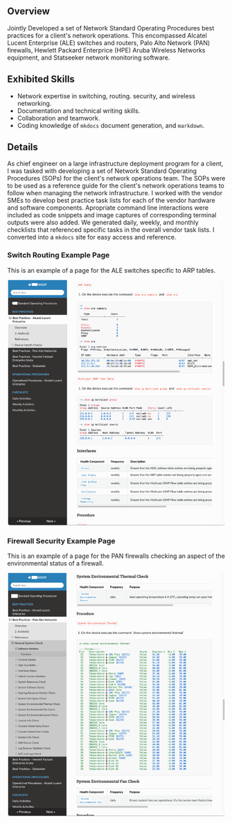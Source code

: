## Overview

Jointly Developed a set of Network Standard Operating Procedures best practices for a client's network operations. This encompassed Alcatel Lucent Enterprise (ALE) switches and routers, Palo Alto Network (PAN) firewalls, Hewlett Packard Enterprice (HPE) Aruba Wireless Networks equipment, and Statseeker network monitoring software.

## Exhibited Skills

- Network expertise in switching, routing. security, and wireless networking.
- Documentation and technical writing skills.
- Collaboration and teamwork.
- Coding knowledge of `mkdocs` document generation, and `markdown`.

## Details

As chief engineer on a large infrastructure deployment program for a client, I was tasked with developing a set of Network Standard Operating Procedures (SOPs) for the client's network operations team. The SOPs were to be used as a reference guide for the client's network operations teams to follow when managing the network infrastructure. I worked with the vendor SMEs to develop best practice task lists for each of the vendor hardware and software components. Apropriate command line interactions were included as code snippets and image captures of corresponding terminal outputs were also added. We generated daily, weekly, and monthly checklists that referenced specific tasks in the overall vendor task lists. I converted into a `mkdocs` site for easy access and reference.

### Switch Routing Example Page

This is an example of a page for the ALE switches specific to ARP tables.

<div style="text-align: center;">
    <img src="./images/alcatel-lucent.png" alt="Alcatel Lucent" width="500" onclick="openModal('./images/alcatel-lucent.png')" style="cursor: pointer;"/>
</div>

### Firewall Security Example Page

This is an example of a page for the PAN firewalls checking an aspect of the environmental status of a firewall.

<div style="text-align: center;">
    <img src="./images/palo-alto.png" alt="Palo Alto" width="500" onclick="openModal('./images/palo-alto.png')" style="cursor: pointer;"/>
</div>

<!-- Modal Structure -->
<div id="myModal" class="modal">
    <img class="modal-content" id="modalImage" onclick="closeModal()">
</div>

<style>
.body {
    zoom: 1.5;
}
.modal {
    display: none;
    position: fixed;
    z-index: 1;
    padding-top: 60px;
    left: 0;
    top: 0;
    width: 100%;
    height: 100%;
    overflow: auto;
    background-color: rgba(0,0,0,0.9);
}

.modal-content {
    margin: auto;
    display: block;
    width: 80%;
    max-width: 700px;
    cursor: pointer;
}

/* Remove the close button styles as it's no longer needed */
</style>

<script>
function openModal(src) {
    var modal = document.getElementById("myModal");
    var modalImg = document.getElementById("modalImage");
    modal.style.display = "block";
    modalImg.src = src;
}

function closeModal() {
    var modal = document.getElementById("myModal");
    modal.style.display = "none";
}
</script>
